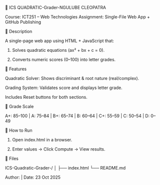 📘 ICS QUADRATIC-Grader-NGULUBE CLEOPATRA 

Course: ICT251 – Web Technologies
Assignment: Single-File Web App + GitHub Publishing

🔹 Description

A single-page web app using HTML + JavaScript that:

1. Solves quadratic equations (ax² + bx + c = 0).


2. Converts numeric scores (0–100) into letter grades.



🔹 Features

Quadratic Solver: Shows discriminant & root nature (real/complex).

Grading System: Validates score and displays letter grade.

Includes Reset buttons for both sections.


🔹 Grade Scale

A+: 85–100 | A: 75–84 | B+: 65–74 | B: 60–64 | C+: 55–59 | C: 50–54 | D: 0–49

🔹 How to Run

1. Open index.html in a browser.


2. Enter values → Click Compute → View results.



🔹 Files

ICS-Quadratic-Grader-<Surname-Firstname>/
│
├── index.html
└── README.md

Author: <CLEOPATRA NGULUBE> | Date: 23 Oct 2025

